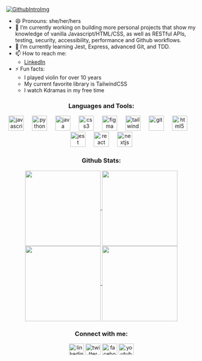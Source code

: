 [![GithubIntroImg](https://github.com/user-attachments/assets/fa8a9eda-dbdc-4cb2-b05b-7f13131296fb)](www.github.com/wmurphy-collabstar)

- 😄 Pronouns: she/her/hers
- 🔭 I’m currently working on building more personal projects that show my knowledge of vanilla Javascript/HTML/CSS, as well as RESTful APIs, testing, security, accessibility, performance and Github workflows.
- 🌱 I’m currently learning Jest, Express, advanced Git, and TDD.
- 📫 How to reach me:
  - [LinkedIn](https://www.linkedin.com/in/winona-murphy-840048170/)
- ⚡ Fun facts:
  - I played violin for over 10 years
  - My current favorite library is TailwindCSS
  - I watch Kdramas in my free time

<!--
**wmurphy-collabstar/wmurphy-collabstar** is a ✨ _special_ ✨ repository because its `README.md` (this file) appears on your GitHub profile.

Here are some ideas to get you started:

- 🔭 I’m currently working on ...
- 🌱 I’m currently learning ...
- 👯 I’m looking to collaborate on ...
- 🤔 I’m looking for help with ...
- 💬 Ask me about ...
- 📫 How to reach me: ...
- 😄 Pronouns: ...
- ⚡ Fun fact: ...
-->

<h3 align="center">Languages and Tools:</h3>
<p align="center"> 
  <a href="https://https://www.javascript.com/" target="_blank">
    <img src="https://cdn.jsdelivr.net/gh/devicons/devicon@latest/icons/javascript/javascript-original.svg" alt="javascript" width="40" height="40"/></a> &emsp;
  <a href="https://www.python.org" target="_blank"> 
    <img src="https://cdn.jsdelivr.net/gh/devicons/devicon@latest/icons/python/python-original.svg" alt="python" width="40" height="40"/></a> &emsp;
  <a href="https://www.java.com/en/" target="_blank"> 
    <img src="https://cdn.jsdelivr.net/gh/devicons/devicon@latest/icons/java/java-original.svg" alt="java" width="40" height="40"/></a> &emsp;
  <a href="https://www.w3schools.com/css/" target="_blank"> 
    <img src="https://cdn.jsdelivr.net/gh/devicons/devicon@latest/icons/css3/css3-original.svg" alt="css3" width="40" height="40"/></a> &emsp;
  <a href="https://www.figma.com/" target="_blank"> 
    <img src="https://cdn.jsdelivr.net/gh/devicons/devicon@latest/icons/figma/figma-original.svg" alt="figma" width="40" height="40"/></a> &emsp;
  <a href="https://tailwindcss.com/" target="_blank"> 
    <img src="https://cdn.jsdelivr.net/gh/devicons/devicon@latest/icons/tailwindcss/tailwindcss-original.svg" alt="tailwindcss" width="40" height="40"/></a> &emsp;
  <a href="https://git-scm.com/" target="_blank"> 
    <img src="https://cdn.jsdelivr.net/gh/devicons/devicon@latest/icons/git/git-original.svg" alt="git" width="40" height="40"/></a> &emsp;
  <a href="https://www.w3.org/html/" target="_blank"> 
    <img src="https://cdn.jsdelivr.net/gh/devicons/devicon@latest/icons/html5/html5-original.svg" alt="html5" width="40" height="40"/></a> &emsp;
  <a href="https://jestjs.io/" target="_blank"> 
    <img src="https://cdn.jsdelivr.net/gh/devicons/devicon@latest/icons/jest/jest-plain.svg" alt="jest" width="40" height="40"/></a> &emsp;
  <a href="https://react.dev/" target="_blank"> 
    <img src="https://cdn.jsdelivr.net/gh/devicons/devicon@latest/icons/react/react-original.svg" alt="react" width="40" height="40"/></a> &emsp;
  <a href="https://nextjs.org/" target="_blank"> 
    <img src="https://cdn.jsdelivr.net/gh/devicons/devicon@latest/icons/nextjs/nextjs-original.svg" alt="nextjs" width="40" height="40"/></a>  
</p>

<h3 align="center">Github Stats:</h3>
<div align="center">
<a href="https://github.com/anuraghazra/github-readme-stats">
  <img height=200 align="center" src="https://github-readme-stats.vercel.app/api?username=wmurphy-collabstar&show_icons=true&theme=radical"/>
</a>
<kbd></kbd>
<a href="https://github.com/anuraghazra/github-readme-stats">
  <img height=200 align="center" src="https://github-readme-stats.vercel.app/api/top-langs/?username=wmurphy-collabstar&layout=donut"/>
</a>
</div>
<kbd></kbd>
<div align="center">
<a href="https://github.com/ryo-ma/github-profile-trophy">
  <img height=200 align="center" src="https://github-profile-trophy.vercel.app/?username=wmurphy-collabstar&margin-w=15&margin-h=15&theme=juicyfresh&column=4&row=2"/>
</a>
<kbd></kbd>
<a href="https://git.io/streak-stats">
  <img height=200 align="center" src="https://streak-stats.demolab.com/?user=wmurphy-collabstar"/>
</a>
</div>

<div align="center">
<h3 align="center">Connect with me:</h3>
<p align="center"> <!-- 0077b5 -->
  <a href="https://www.linkedin.com/in/winona-murphy-840048170/" target="_blank"><img align="center" src="https://simpleicons.vercel.app/linkedin/0a66c2" alt="linkedin" height="30" width="40"/></a>
  <!-- <a href="https://www.linkedin.com/in/winona-murphy-840048170/" target="_blank"><img align="center" src="https://cdn.jsdelivr.net/npm/simple-icons@3.0.1/icons/linkedin.svg" alt="" height="30" width="40" style="background-color: blue;"/></a> -->
  <!-- <a href="https://x.com/wviolinm" target="_blank"><img align="center" src="https://cdn.jsdelivr.net/npm/simple-icons@3.0.1/icons/twitter.svg" alt="" height="30" width="40" /></a> -->
  <a href="https://x.com/wviolinm" target="_blank" ><img align="center" src="https://simpleicons.vercel.app/x/000000" alt="twitter" height="30" width="40" /></a>
  <!-- <a href="https://www.facebook.com/profile.php?id=100009450551735" target="_blank"><img align="center" src="https://cdn.jsdelivr.net/npm/simple-icons@3.0.1/icons/instagram.svg" alt="" height="30" width="40" /></a> -->
  <a href="https://www.facebook.com/profile.php?id=100009450551735" target="_blank"><img align="center" src="https://simpleicons.vercel.app/facebook/0866ff" alt="facebook" height="30" width="40" /></a>
  <!-- <a href="https://www.youtube.com/@winonamurphy8229" target="_blank"><img align="center" src="https://cdn.jsdelivr.net/npm/simple-icons@3.0.1/icons/youtube.svg" alt="" height="30" width="40" /></a> -->
  <a href="https://www.youtube.com/@winonamurphy8229" target="_blank"><img align="center" src="https://simpleicons.vercel.app/youtube/f00" alt="youtube" height="30" width="40" /></a>
</p>
</div>
